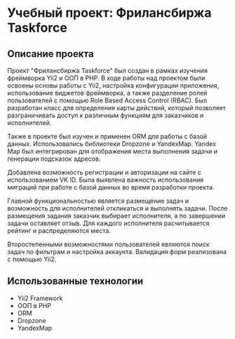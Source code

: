 # Учебный проект: Фрилансбиржа Taskforce

## Описание проекта

Проект "Фрилансбиржа Taskforce" был создан в рамках изучения фреймворка Yii2 и ООП в PHP. В ходе работы над проектом были освоены основы работы с Yii2, настройка конфигурации приложения, использование виджетов фреймворка, а также разделение ролей пользователей с помощью Role Based Access Control (RBAC). Был разработан класс для определения карты действий, который позволяет разграничивать доступ к различным функциям для заказчиков и исполнителей.

Также в проекте был изучен и применен ORM для работы с базой данных. Использовались библиотеки Dropzone и YandexMap. Yandex Map был интегрирован для отображения места выполнения задачи и генерации подсказок адресов.

Добавлена возможность регистрации и авторизации на сайте с использованием VK ID. Была выявлена важность использования миграций при работе с базой данных во время разработки проекта.

Главной функциональностью является размещение задач и возможность для исполнителей откликаться и выполнять задачи. После размещения задания заказчик выбирает исполнителя, а по завершении задачи оставляет отзыв. Для каждого исполнителя расчитывается рейтинг и распределяются места.

Второстепенными возможностями пользователей являются поиск задач по фильтрам и настройка аккаунта. Валидация форм реализована с помощью Yii2.

## Использованные технологии

- Yii2 Framework
- ООП в PHP
- ORM
- Dropzone
- YandexMap
